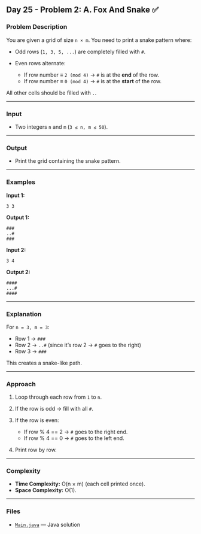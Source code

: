 ## Day 25 - Problem 2: A. Fox And Snake ✅

### Problem Description

You are given a grid of size `n × m`. You need to print a snake pattern where:

* Odd rows (`1, 3, 5, ...`) are completely filled with `#`.
* Even rows alternate:

    * If row number ≡ `2 (mod 4)` → `#` is at the **end** of the row.
    * If row number ≡ `0 (mod 4)` → `#` is at the **start** of the row.

All other cells should be filled with `.`.

---

### Input

* Two integers `n` and `m` (`3 ≤ n, m ≤ 50`).

---

### Output

* Print the grid containing the snake pattern.

---

### Examples

**Input 1:**

```
3 3
```

**Output 1:**

```
###
..#
###
```

**Input 2:**

```
3 4
```

**Output 2:**

```
####
...#
####
```

---

### Explanation

For `n = 3, m = 3`:

* Row 1 → `###`
* Row 2 → `..#` (since it’s row 2 → `#` goes to the right)
* Row 3 → `###`

This creates a snake-like path.

---

### Approach

1. Loop through each row from `1` to `n`.
2. If the row is odd → fill with all `#`.
3. If the row is even:

    * If row % 4 == 2 → `#` goes to the right end.
    * If row % 4 == 0 → `#` goes to the left end.
4. Print row by row.

---

### Complexity

* **Time Complexity:** O(n × m) (each cell printed once).
* **Space Complexity:** O(1).

---

### Files

* [`Main.java`](Main.java) — Java solution